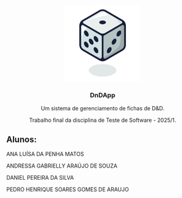 <a id="readme-top"></a>
<!-- PROJECT LOGO -->
<br />
<div align="center">
  <a href="https://github.com/DiAngello/DnDApp-main">
    <img src="https://github.com/DiAngello/DnDApp-main/blob/main/Backend/Pages/assets/logo.png" style="width: 200px" alt="Logo" >
  </a>

  <h3 align="center">DnDApp</h3>

  <p align="center">
    Um sistema de gerenciamento de fichas de D&D.
    <br /></p>
</div>
 <p align="center">
 Trabalho final da disciplina de Teste de Software - 2025/1.
    <br /></p>
</div>

## Alunos:
ANA LUÍSA DA PENHA MATOS

ANDRESSA GABRIELLY ARAÚJO DE SOUZA

DANIEL PEREIRA DA SILVA

PEDRO HENRIQUE SOARES GOMES DE ARAUJO
